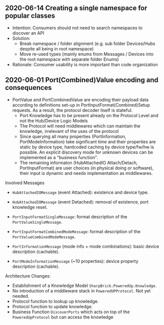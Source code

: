 ## 2020-06-14 Creating a single namespace for popular classes

- Intention: Consumers should not need to search namespaces to discover an API
- Solution:
  - Break namespace / folder alignment (e.g. sub folder Devices/Hubs despite all being in root namespace)
  - Move re-used types (mainly enums from Messages / Devices into the root namespace with separate folder Enums)
- Rationale: Consumer usability is more important than code organization

## 2020-06-01 Port(Combined)Value encoding and consequences

- PortValue and PortCombinedValue are encoding their payload data according to definitions set-up in PortInputFormat(Combined)Setup requests. As a result, the protocol decoder itself is stateful.
  - Port Knowledge has to be present already on the Protocol Level and not the Hub/Device Logic Models
  - The Protocol will need middlewares which can maintain the knowledge, irrelevant of the uses of the protocol
  - Since querying all many properties (PortInformation, PortModeInformation) take significant time and their properties are static by device type, hardcoded caching by device type/fw/hw is possible. An explicit discovery mode for unknown devices can be implemented as a "business function".
  - The remaining informaton (HubAttachedIO Attach/Detach, PortInputFormat) are user choices (in physical doing or software), their input is dynamic and needs implementation as middlewares.

Involved Messages

- `HubAttachedIOMessage` (event Attached): existence and device type.
- `HubAttachedIOMessage` (event Detached): removal of existence, port knowledge reset.
- `PortInputFormatSingleMessage`: format description of the `PortValueSingleMessage`.
- `PortInputFormatCombinedModeMessage`: format description of the `PortValueCombinedModeMessage`.

- `PortInformationMessage` (mode info + mode combinations): basic device description (cachable).
- `PortModeInformationMessage` (~10 properties): device property description (cachable).

Architecture Changes:

- Establishment of a Knowledge Model `SharpBrick.PoweredUp.Knowledge`.
- No introduction of a middleware stack in  `PoweredUPProtocol`. Not yet needed.
- Protocol function to lookup up knowledge.
- Protocol function to update knowledge.
- Business Function `DiscoverPorts` which acts on top of the `PoweredUpProtocol` but can access the knowledge